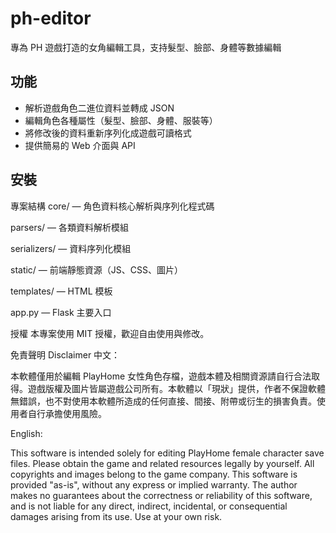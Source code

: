 # ph-editor
專為 PH 遊戲打造的女角編輯工具，支持髮型、臉部、身體等數據編輯

## 功能

- 解析遊戲角色二進位資料並轉成 JSON
- 編輯角色各種屬性（髮型、臉部、身體、服裝等）
- 將修改後的資料重新序列化成遊戲可讀格式
- 提供簡易的 Web 介面與 API

## 安裝

專案結構
core/ — 角色資料核心解析與序列化程式碼

parsers/ — 各類資料解析模組

serializers/ — 資料序列化模組

static/ — 前端靜態資源（JS、CSS、圖片）

templates/ — HTML 模板

app.py — Flask 主要入口

授權
本專案使用 MIT 授權，歡迎自由使用與修改。

免責聲明 Disclaimer
中文：

本軟體僅用於編輯 PlayHome 女性角色存檔，遊戲本體及相關資源請自行合法取得。遊戲版權及圖片皆屬遊戲公司所有。本軟體以「現狀」提供，作者不保證軟體無錯誤，也不對使用本軟體所造成的任何直接、間接、附帶或衍生的損害負責。使用者自行承擔使用風險。

English:

This software is intended solely for editing PlayHome female character save files. Please obtain the game and related resources legally by yourself. All copyrights and images belong to the game company. This software is provided "as-is", without any express or implied warranty. The author makes no guarantees about the correctness or reliability of this software, and is not liable for any direct, indirect, incidental, or consequential damages arising from its use. Use at your own risk.
